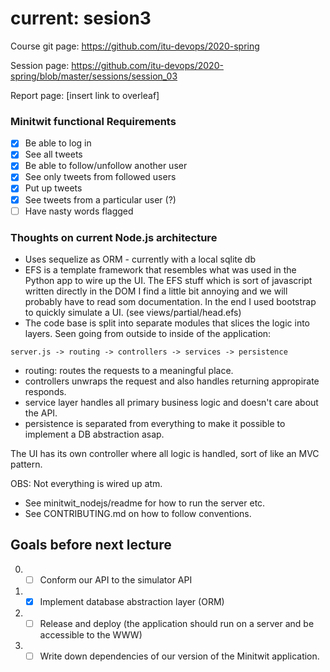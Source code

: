 # current: sesion3

Course git page: https://github.com/itu-devops/2020-spring

Session page: https://github.com/itu-devops/2020-spring/blob/master/sessions/session_03

Report page: [insert link to overleaf]

### Minitwit functional Requirements
- [x] Be able to log in
- [x] See all tweets
- [x] Be able to follow/unfollow another user
- [x] See only tweets from followed users
- [x] Put up tweets
- [x] See tweets from a particular user (?)
- [ ] Have nasty words flagged

### Thoughts on current Node.js architecture
- Uses sequelize as ORM - currently with a local sqlite db
- EFS is a template framework that resembles what was used in the Python app to wire up the UI. 
	The EFS stuff which is sort of javascript written directly in the DOM I find a little bit annoying and we 
	will probably have to read som documentation. In the end I used bootstrap to quickly simulate a UI. 
	(see views/partial/head.efs)
- The code base is split into separate modules that slices the logic into layers.
Seen going from outside to inside of the application:

`server.js -> routing -> controllers -> services -> persistence`

- routing: routes the requests to a meaningful place.
- controllers unwraps the request and also handles returning appropirate responds.
- service layer handles all primary business logic and doesn't care about the API.
- persistence is separated from everything to make it possible to implement a DB abstraction asap.

The UI has its own controller where all logic is handled, sort of like an MVC pattern.

OBS: Not everything is wired up atm.

- See minitwit_nodejs/readme for how to run the server etc.
- See CONTRIBUTING.md on how to follow conventions.

## Goals before next lecture
0) - [ ] Conform our API to the simulator API
1) - [x] Implement database abstraction layer (ORM)
2) - [ ] Release and deploy (the application should run on a server and be accessible to the WWW)
3) - [ ] Write down dependencies of our version of the Minitwit application.
